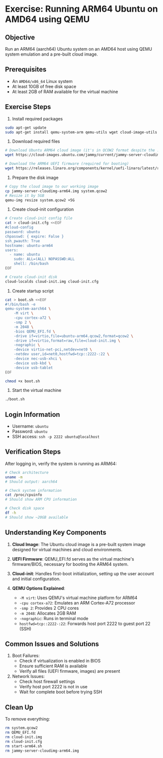 # Exercise: Running ARM64 Ubuntu on AMD64 using QEMU

## Objective
Run an ARM64 (aarch64) Ubuntu system on an AMD64 host using QEMU system emulation and a pre-built cloud image.

## Prerequisites
- An `AMD64/x86_64` Linux system
- At least 10GB of free disk space
- At least 2GB of RAM available for the virtual machine

## Exercise Steps

1. Install required packages

```bash
sudo apt-get update
sudo apt-get install qemu-system-arm qemu-utils wget cloud-image-utils
```

1. Download required files

```bash
# Download Ubuntu ARM64 cloud image (it's in QCOW2 format despite the .img extension)
wget https://cloud-images.ubuntu.com/jammy/current/jammy-server-cloudimg-arm64.img

# Download the ARM64 UEFI firmware (required for booting)
wget https://releases.linaro.org/components/kernel/uefi-linaro/latest/release/qemu64/QEMU_EFI.fd
```

1. Prepare the disk image

```bash
# Copy the cloud image to our working image
cp jammy-server-cloudimg-arm64.img system.qcow2
# Resize it by 5GB
qemu-img resize system.qcow2 +5G
```

1. Create cloud-init configuration

```bash
# Create cloud-init config file
cat > cloud-init.cfg <<EOF
#cloud-config
password: ubuntu
chpasswd: { expire: False }
ssh_pwauth: True
hostname: ubuntu-arm64
users:
  - name: ubuntu
    sudo: ALL=(ALL) NOPASSWD:ALL
    shell: /bin/bash
EOF

# Create cloud-init disk
cloud-localds cloud-init.img cloud-init.cfg
```

1. Create startup script

```bash
cat > boot.sh <<EOF
#!/bin/bash -e
qemu-system-aarch64 \
    -M virt \
    -cpu cortex-a72 \
    -smp 2 \
    -m 2048 \
    -bios QEMU_EFI.fd \
    -drive if=virtio,file=ubuntu-arm64.qcow2,format=qcow2 \
    -drive if=virtio,format=raw,file=cloud-init.img \
    -nographic \
    -device virtio-net-pci,netdev=net0 \
    -netdev user,id=net0,hostfwd=tcp::2222-:22 \
    -device nec-usb-xhci \
    -device usb-kbd \
    -device usb-tablet
EOF

chmod +x boot.sh
```

1. Start the virtual machine

```bash
./boot.sh
```

## Login Information
- Username: `ubuntu`
- Password: `ubuntu`
- SSH access: `ssh -p 2222 ubuntu@localhost`

## Verification Steps

After logging in, verify the system is running as ARM64:

```bash
# Check architecture
uname -m
# Should output: aarch64

# Check system information
cat /proc/cpuinfo
# Should show ARM CPU information

# Check disk space
df -h
# Should show ~20GB available
```

## Understanding Key Components

1. **Cloud Image**: The Ubuntu cloud image is a pre-built system image designed for virtual machines and cloud environments.

1. **UEFI Firmware**: QEMU_EFI.fd serves as the virtual machine's firmware/BIOS, necessary for booting the ARM64 system.

1. **Cloud-init**: Handles first-boot initialization, setting up the user account and initial configuration.

1. **QEMU Options Explained**:
    - `-M virt`: Uses QEMU's virtual machine platform for ARM64
    - `-cpu cortex-a72`: Emulates an ARM Cortex-A72 processor
    - `-smp 2`: Provides 2 CPU cores
    - `-m 2048`: Allocates 2GB RAM
    - `-nographic`: Runs in terminal mode
    - `hostfwd=tcp::2222-:22`: Forwards host port 2222 to guest port 22 (SSH)

## Common Issues and Solutions

1. Boot Failures:
    - Check if virtualization is enabled in BIOS
    - Ensure sufficient RAM is available
    - Verify all files (UEFI firmware, images) are present
1. Network Issues:
    - Check host firewall settings
    - Verify host port 2222 is not in use
    - Wait for complete boot before trying SSH

## Clean Up

To remove everything:

```bash
rm system.qcow2
rm QEMU_EFI.fd
rm cloud-init.img
rm cloud-init.cfg
rm start-arm64.sh
rm jammy-server-cloudimg-arm64.img
```
